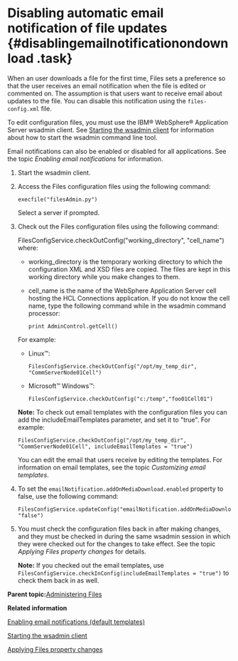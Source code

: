 # Disabling automatic email notification of file updates {#disablingemailnotificationondownload .task}

When an user downloads a file for the first time, Files sets a preference so that the user receives an email notification when the file is edited or commented on. The assumption is that users want to receive email about updates to the file. You can disable this notification using the `files-config.xml` file.

To edit configuration files, you must use the IBM® WebSphere® Application Server wsadmin client. See [Starting the wsadmin client](t_admin_wsadmin_starting.md) for information about how to start the wsadmin command line tool.

Email notifications can also be enabled or disabled for all applications. See the topic *Enabling email notifications* for information.

1.  Start the wsadmin client.

2.  Access the Files configuration files using the following command:

    ```
    execfile("filesAdmin.py")
    ```

    Select a server if prompted.

3.  Check out the Files configuration files using the following command:

    FilesConfigService.checkOutConfig\("working\_directory", "cell\_name"\) where:

    -   working\_directory is the temporary working directory to which the configuration XML and XSD files are copied. The files are kept in this working directory while you make changes to them.
    -   cell\_name is the name of the WebSphere Application Server cell hosting the HCL Connections application. If you do not know the cell name, type the following command while in the wsadmin command processor:

        ```
        print AdminControl.getCell()
        ```

    For example:

    -   Linux™:

        ```
        FilesConfigService.checkOutConfig("/opt/my_temp_dir", "CommServerNode01Cell")
        ```

    -   Microsoft™ Windows™:

        ```
        FilesConfigService.checkOutConfig("c:/temp","foo01Cell01")
        ```

    **Note:** To check out email templates with the configuration files you can add the includeEmailTemplates parameter, and set it to "true". For example:

    ```
    FilesConfigService.checkOutConfig("/opt/my_temp_dir", "CommServerNode01Cell", includeEmailTemplates = "true")
    ```

    You can edit the email that users receive by editing the templates. For information on email templates, see the topic *Customizing email templates*.

4.  To set the `emailNotification.addOnMediaDownload.enabled` property to false, use the following command:

    ```
    FilesConfigService.updateConfig("emailNotification.addOnMediaDownload.enabled", "false")
    ```

5.  You must check the configuration files back in after making changes, and they must be checked in during the same wsadmin session in which they were checked out for the changes to take effect. See the topic *Applying Files property changes* for details.

    **Note:** If you checked out the email templates, use `FilesConfigService.checkInConfig(includeEmailTemplates = "true")` to check them back in as well.


**Parent topic:**[Administering Files](../admin/c_admin_files_overview.md)

**Related information**  


[Enabling email notifications \(default templates\)](../admin/t_admin_common_enable_mail.md)

[Starting the wsadmin client](../admin/t_admin_wsadmin_starting.md)

[Applying Files property changes](../admin/t_admin_files_config_apply.md)

